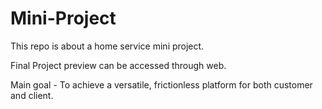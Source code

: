 # Mini-Project
This repo is about a home service mini project.

Final Project preview can be accessed through web.

Main goal - To achieve a versatile, frictionless platform for both customer and client.
